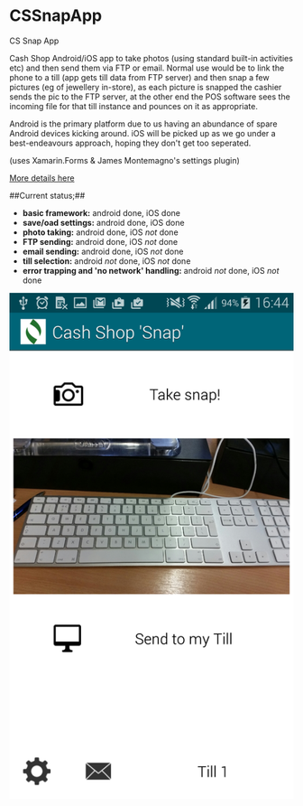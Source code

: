 # CSSnapApp
CS Snap App

Cash Shop Android/iOS app to take photos (using standard built-in activities etc) and then send them via FTP or email. 
Normal use would be to link the phone to a till (app gets till data from FTP server) and then snap a few pictures 
(eg of jewellery in-store), as each picture is snapped the cashier sends the pic to the FTP server, at the other 
end the POS software sees the incoming file for that till instance and pounces on it as appropriate.

Android is the primary platform due to us having an abundance of spare Android devices kicking around. iOS will be
picked up as we go under a best-endeavours approach, hoping they don't get too seperated.

(uses Xamarin.Forms & James Montemagno's settings plugin)

[More details here](docs/CSApp/DocsEtc/_read_me.txt)

##Current status;##

* **basic framework:** android done, iOS done
* **save/oad settings:** android done, iOS done
* **photo taking:** android done, iOS *not* done
* **FTP sending:** android done, iOS *not* done
* **email sending:** android done, iOS *not* done
* **till selection:** android *not* done, iOS *not* done
* **error trapping and 'no network' handling:** android *not* done, iOS *not* done

![](https://github.com/robsoft/CSSnapApp/blob/master/CSApp/DocsEtc/Screenshot_2015-03-08-16-44-01.png)

